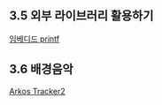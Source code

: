 ## 3.5 외부 라이브러리 활용하기
[임베디드 printf](https://github.com/mpaland/printf)  

## 3.6 배경음악
[Arkos Tracker2](https://www.julien-nevo.com/arkostracker)  

